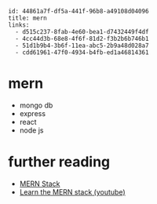 
```
id: 44861a7f-df5a-441f-96b8-a49108d04096
title: mern
links:
  - d515c237-8fab-4e60-bea1-d7432449f4df
  - 4cc44d3b-68e8-4f6f-81d2-f3b2b6b746b1
  - 51d1b9b4-3b6f-11ea-abc5-2b9a48d028a7
  - cdd61961-47f0-4934-b4fb-ed1a46814361
```

# mern

* mongo db
* express
* react
* node js

# further reading

* [MERN Stack][1]
* [Learn the MERN stack (youtube)][2]

[1]: https://www.mongodb.com/mern-stack
[2]: https://www.youtube.com/playlist?list=PLillGF-RfqbbiTGgA77tGO426V3hRF9iE
